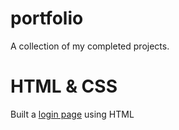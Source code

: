 # portfolio

A collection of my completed projects.

# HTML & CSS

Built a [login page](/HTML-CSS/Login-Page) using HTML
